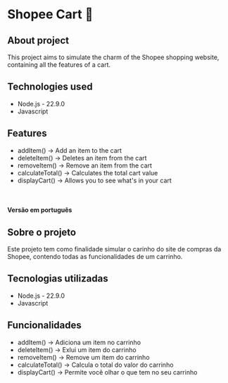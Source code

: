 # Shopee Cart 🧡

## About project
This project aims to simulate the charm of the Shopee shopping website, containing all the features of a cart.

## Technologies used
- Node.js - 22.9.0
- Javascript

## Features
- addItem() -> Add an item to the cart
- deleteItem() -> Deletes an item from the cart
- removeItem() -> Remove an item from the cart
- calculateTotal() -> Calculates the total cart value
- displayCart() -> Allows you to see what's in your cart

<br>

#### Versão em português

## Sobre o projeto
Este projeto tem como finalidade simular o carinho do site de compras da Shopee, contendo todas as funcionalidades de um carrinho.

## Tecnologias utilizadas
- Node.js - 22.9.0
- Javascript

## Funcionalidades
- addItem() -> Adiciona um item no carrinho
- deleteItem() -> Exlui um item do carrinho
- removeItem() -> Remove um item do carrinho
- calculateTotal() -> Calcula o total do valor do carrinho
- displayCart() -> Permite você olhar o que tem no seu carrinho
